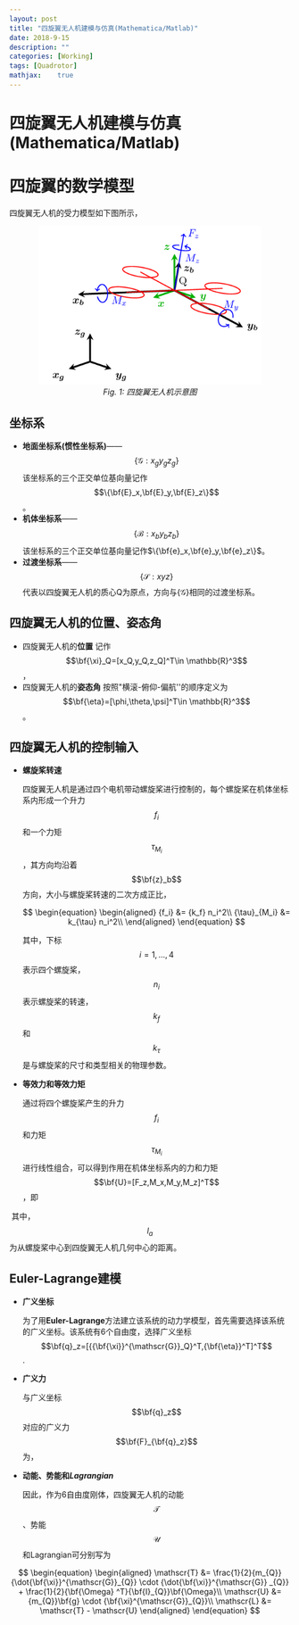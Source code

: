```yaml
---
layout: post
title: "四旋翼无人机建模与仿真(Mathematica/Matlab)"
date: 2018-9-15
description: ""
categories: [Working]
tags: [Quadrotor]
mathjax:    true
---
```

<script type="text/javascript" src="http://cdn.mathjax.org/mathjax/latest/MathJax.js?config=default"></script>
# 四旋翼无人机建模与仿真(Mathematica/Matlab)

# 四旋翼的数学模型
四旋翼无人机的受力模型如下图所示，

<p align="center">
	<img src="\media\image\Quad_FM.png" width="400">
    <br>
    <em>Fig. 1: 四旋翼无人机示意图</em>
</p>




## 坐标系

- **地面坐标系(惯性坐标系)**——$$\{\mathscr{G}:x_{g}y_{g}z_{g}\}$$
   该坐标系的三个正交单位基向量记作$$\{\bf{E}_x,\bf{E}_y,\bf{E}_z\}$$。
- **机体坐标系**——$$\{\mathscr{B}:x_{b}y_{b}z_{b}\}$$
   该坐标系的三个正交单位基向量记作$\{\bf{e}_x,\bf{e}_y,\bf{e}_z\}$。
- **过渡坐标系**——$$\{\mathscr{S}:xyz\}$$
   代表以四旋翼无人机的质心Q为原点，方向与$\{\mathscr{G}\}$相同的过渡坐标系。

## 四旋翼无人机的位置、姿态角

- 四旋翼无人机的**位置**
    记作$$\bf{\xi}_Q=[x_Q,y_Q,z_Q]^T\in \mathbb{R}^3$$，
- 四旋翼无人机的**姿态角**
   按照"横滚-俯仰-偏航''的顺序定义为$$\bf{\eta}=[\phi,\theta,\psi]^T\in \mathbb{R}^3$$。

## 四旋翼无人机的控制输入

- **螺旋桨转速**

  四旋翼无人机是通过四个电机带动螺旋桨进行控制的，每个螺旋桨在机体坐标系内形成一个升力$$f_i$$和一个力矩$${\tau} _{M_i}$$，其方向均沿着$$\bf{z}_b$$方向，大小与螺旋桨转速的二次方成正比，

  $$
  \begin{equation}
  \begin{aligned}
  {f_i} &= {k_f} n_i^2\\
  {\tau}_{M_i} &= k_{\tau} n_i^2\\
  \end{aligned}
  \end{equation}
  $$

  其中，下标$$i=1,...,4$$表示四个螺旋桨，$$n_i$$表示螺旋桨的转速，$$k_f$$和$$k_{\tau}$$是与螺旋桨的尺寸和类型相关的物理参数。

- **等效力和等效力矩**

   通过将四个螺旋桨产生的升力$$f_i​$$和力矩$${\tau}_{M_i}​$$进行线性组合，可以得到作用在机体坐标系内的力和力矩$$\bf{U}=[F_z,M_x,M_y,M_z]^T​$$，即



​	其中，$$l_a$$为从螺旋桨中心到四旋翼无人机几何中心的距离。

## Euler-Lagrange建模

- **广义坐标**

  为了用**Euler-Lagrange**方法建立该系统的动力学模型，首先需要选择该系统的广义坐标。该系统有6个自由度，选择广义坐标$$\bf{q}_z=[{{\bf{\xi}}^{\mathscr{G}}_Q}^T,{\bf{\eta}}^T]^T$$.

- **广义力**

  与广义坐标$$\bf{q}_z$$对应的广义力$$\bf{F}_{\bf{q}_z}$$为，







- **动能、势能和*Lagrangian***

  因此，作为6自由度刚体，四旋翼无人机的动能$$\mathscr{T}$$、势能$$\mathscr{U}$$和Lagrangian可分别写为

$$
\begin{equation}
\begin{aligned}
\mathscr{T} &= \frac{1}{2}{m_{Q}}{\dot{\bf{\xi}}^{\mathscr{G}}_{Q}} \cdot {\dot{\bf{\xi}}^{\mathscr{G}} _{Q}} + \frac{1}{2}{\bf{\Omega} ^T}{\bf{I}_{Q}}\bf{\Omega}\\
\mathscr{U} &= {m_{Q}}\bf{g} \cdot {\bf{\xi}^{\mathscr{G}}_{Q}}\\
\mathscr{L} &= \mathscr{T} - \mathscr{U}
\end{aligned}
\end{equation}
$$


